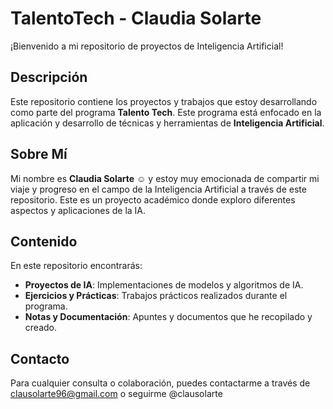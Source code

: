 # TalentoTech - Claudia Solarte

¡Bienvenido a mi repositorio de proyectos de Inteligencia Artificial!

## Descripción

Este repositorio contiene los proyectos y trabajos que estoy desarrollando como parte del programa **Talento Tech**. Este programa está enfocado en la aplicación y desarrollo de técnicas y herramientas de **Inteligencia Artificial**.

## Sobre Mí

Mi nombre es **Claudia Solarte** ☺️ y estoy muy emocionada de compartir mi viaje y progreso en el campo de la Inteligencia Artificial a través de este repositorio. Este es un proyecto académico donde exploro diferentes aspectos y aplicaciones de la IA.

## Contenido

En este repositorio encontrarás:

- **Proyectos de IA**: Implementaciones de modelos y algoritmos de IA.
- **Ejercicios y Prácticas**: Trabajos prácticos realizados durante el programa.
- **Notas y Documentación**: Apuntes y documentos que he recopilado y creado.

## Contacto

Para cualquier consulta o colaboración, puedes contactarme a través de clausolarte96@gmail.com  o seguirme @clausolarte

